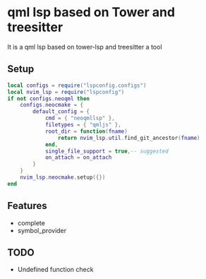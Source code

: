 # qml lsp based on Tower and treesitter


It is a qml lsp based on tower-lsp and treesitter a tool 



## Setup

```lua
local configs = require("lspconfig.configs")
local nvim_lsp = require("lspconfig")
if not configs.neoqml then
    configs.neocmake = {
        default_config = {
            cmd = { "neoqmllsp" },
            filetypes = { "qmljs" },
            root_dir = function(fname)
                return nvim_lsp.util.find_git_ancestor(fname)
            end,
            single_file_support = true,-- suggested
            on_attach = on_attach
        }
    }
    nvim_lsp.neocmake.setup({})
end
```


## Features

* complete
* symbol\_provider

## TODO
* Undefined function check

